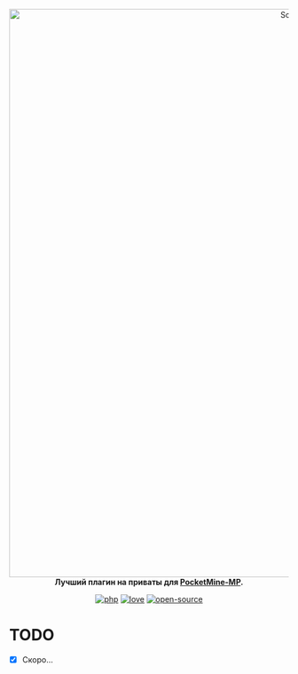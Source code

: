 <p align="center">
  <a href="https://buy.soulmine.ru"><img src="https://sun9-77.userapi.com/KU0RmKJbniSA-Xia68FwAuMiPnk9rSh3LdcR2Q/NYYq4ObGnbs.jpg" alt="SoulMine" width="1024"/></a>
  <b>Лучший плагин на приваты для <a href="https://github.com/pmmp/PocketMine-MP">PocketMine-MP</a>.</b>
</p>

<p align="center">
  <a href="https://php.net"><img src="https://forthebadge.com/images/badges/fixed-bugs.svg" alt="php"/></a>
  <a href="https://vk.com/newplugin"><img src="https://forthebadge.com/images/badges/built-with-love.svg" alt="love"/></a>
  <a href="https://github.com/BlusteryS/SoulAPI"><img src="https://forthebadge.com/images/badges/open-source.svg" alt="open-source"/></a>
</p>

# TODO
- [x] Скоро...
